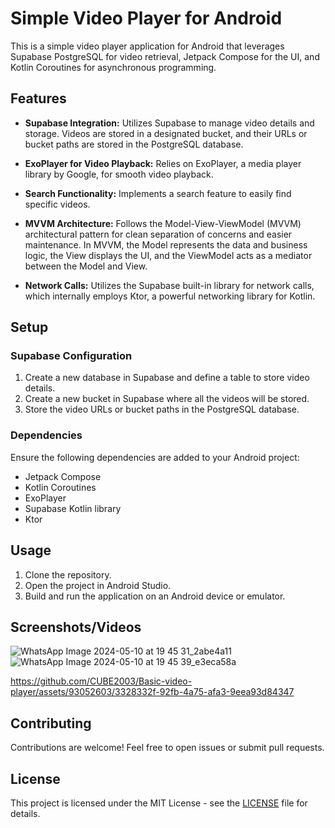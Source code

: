 # Simple Video Player for Android

This is a simple video player application for Android that leverages Supabase PostgreSQL for video retrieval, Jetpack Compose for the UI, and Kotlin Coroutines for asynchronous programming.

## Features

- **Supabase Integration:** Utilizes Supabase to manage video details and storage. Videos are stored in a designated bucket, and their URLs or bucket paths are stored in the PostgreSQL database.
  
- **ExoPlayer for Video Playback:** Relies on ExoPlayer, a media player library by Google, for smooth video playback.

- **Search Functionality:** Implements a search feature to easily find specific videos.

- **MVVM Architecture:** Follows the Model-View-ViewModel (MVVM) architectural pattern for clean separation of concerns and easier maintenance. In MVVM, the Model represents the data and business logic, the View displays the UI, and the ViewModel acts as a mediator between the Model and View.

- **Network Calls:** Utilizes the Supabase built-in library for network calls, which internally employs Ktor, a powerful networking library for Kotlin.

## Setup

### Supabase Configuration

1. Create a new database in Supabase and define a table to store video details.
2. Create a new bucket in Supabase where all the videos will be stored.
3. Store the video URLs or bucket paths in the PostgreSQL database.

### Dependencies

Ensure the following dependencies are added to your Android project:
- Jetpack Compose
- Kotlin Coroutines
- ExoPlayer
- Supabase Kotlin library
- Ktor

## Usage

1. Clone the repository.
2. Open the project in Android Studio.
3. Build and run the application on an Android device or emulator.

## Screenshots/Videos

![WhatsApp Image 2024-05-10 at 19 45 31_2abe4a11](https://github.com/CUBE2003/Basic-video-player/assets/93052603/9bea2ee4-ab80-4a45-ac89-b5b80761fd93)
![WhatsApp Image 2024-05-10 at 19 45 39_e3eca58a](https://github.com/CUBE2003/Basic-video-player/assets/93052603/641ba269-d568-4adb-985c-e470d5d72436)


https://github.com/CUBE2003/Basic-video-player/assets/93052603/3328332f-92fb-4a75-afa3-9eea93d84347


## Contributing

Contributions are welcome! Feel free to open issues or submit pull requests.

## License

This project is licensed under the MIT License - see the [LICENSE](LICENSE) file for details.
